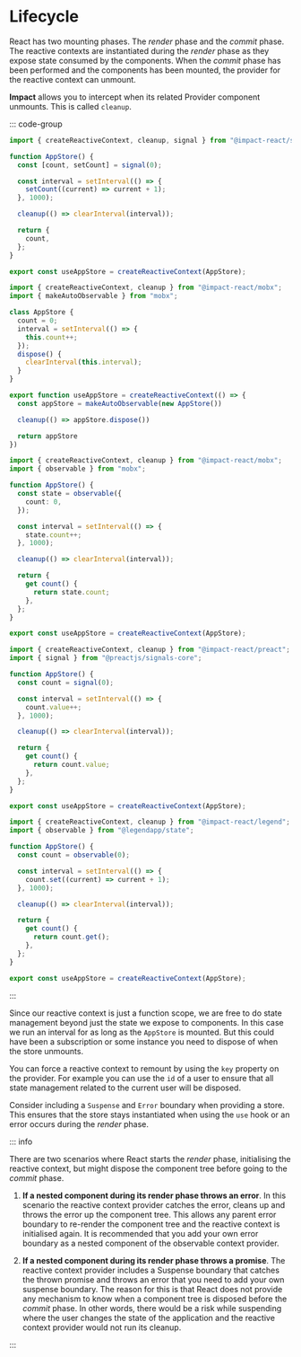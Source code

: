# Lifecycle

React has two mounting phases. The _render_ phase and the _commit_ phase. The reactive contexts are instantiated during the _render_ phase as they expose state consumed by the components. When the _commit_ phase has been performed and the components has been mounted, the provider for the reactive context can unmount.

**Impact** allows you to intercept when its related Provider component unmounts. This is called `cleanup`.

::: code-group

```ts [Impact Signals]
import { createReactiveContext, cleanup, signal } from "@impact-react/signals";

function AppStore() {
  const [count, setCount] = signal(0);

  const interval = setInterval(() => {
    setCount((current) => current + 1);
  }, 1000);

  cleanup(() => clearInterval(interval));

  return {
    count,
  };
}

export const useAppStore = createReactiveContext(AppStore);
```

```ts [Mobx (OO)]
import { createReactiveContext, cleanup } from "@impact-react/mobx";
import { makeAutoObservable } from "mobx";

class AppStore {
  count = 0;
  interval = setInterval(() => {
    this.count++;
  });
  dispose() {
    clearInterval(this.interval);
  }
}

export function useAppStore = createReactiveContext(() => {
  const appStore = makeAutoObservable(new AppStore())

  cleanup(() => appStore.dispose())

  return appStore
})
```

```ts [Mobx]
import { createReactiveContext, cleanup } from "@impact-react/mobx";
import { observable } from "mobx";

function AppStore() {
  const state = observable({
    count: 0,
  });

  const interval = setInterval(() => {
    state.count++;
  }, 1000);

  cleanup(() => clearInterval(interval));

  return {
    get count() {
      return state.count;
    },
  };
}

export const useAppStore = createReactiveContext(AppStore);
```

```ts [Preact Signals]
import { createReactiveContext, cleanup } from "@impact-react/preact";
import { signal } from "@preactjs/signals-core";

function AppStore() {
  const count = signal(0);

  const interval = setInterval(() => {
    count.value++;
  }, 1000);

  cleanup(() => clearInterval(interval));

  return {
    get count() {
      return count.value;
    },
  };
}

export const useAppStore = createReactiveContext(AppStore);
```

```ts [Legend State]
import { createReactiveContext, cleanup } from "@impact-react/legend";
import { observable } from "@legendapp/state";

function AppStore() {
  const count = observable(0);

  const interval = setInterval(() => {
    count.set((current) => current + 1);
  }, 1000);

  cleanup(() => clearInterval(interval));

  return {
    get count() {
      return count.get();
    },
  };
}

export const useAppStore = createReactiveContext(AppStore);
```

:::

Since our reactive context is just a function scope, we are free to do state management beyond just the state we expose to components. In this case we run an interval for as long as the `AppStore` is mounted. But this could have been a subscription or some instance you need to dispose of when the store unmounts.

You can force a reactive context to remount by using the `key` property on the provider. For example you can use the `id` of a user to ensure that all state management related to the current user will be disposed.

Consider including a `Suspense` and `Error` boundary when providing a store. This ensures that the store stays instantiated when using the `use` hook or an error occurs during the _render_ phase.

::: info

There are two scenarios where React starts the _render_ phase, initialising the reactive context, but might dispose the component tree before going to the _commit_ phase.

1. **If a nested component during its render phase throws an error**. In this scenario the reactive context provider catches the error, cleans up and throws the error up the component tree. This allows any parent error boundary to re-render the component tree and the reactive context is initialised again. It is recommended that you add your own error boundary as a nested component of the observable context provider.

2. **If a nested component during its render phase throws a promise**. The reactive context provider includes a Suspense boundary that catches the thrown promise and throws an error that you need to add your own suspense boundary. The reason for this is that React does not provide any mechanism to know when a component tree is disposed before the _commit_ phase. In other words, there would be a risk while suspending where the user changes the state of the application and the reactive context provider would not run its cleanup.

:::
